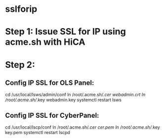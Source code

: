 # sslforip

# Step 1: Issue SSL for IP using acme.sh with HiCA

# Step 2: 
## Config IP SSL for OLS Panel:
cd /usr/local/lsws/admin/conf
ln /root/.acme.sh/*.cer webadmin.crt
ln /root/.acme.sh/*.key webadmin.key
systemctl restart lsws

## Config IP SSL for CyberPanel:
cd /usr/local/lscp/conf
ln /root/.acme.sh/*.cer cer.pem
ln /root/.acme.sh/*.key key.pem
systemctl restart lscpd
